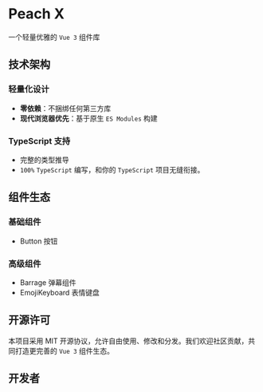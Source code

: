 # Peach X
一个轻量优雅的 `Vue 3` 组件库

## 技术架构

### 轻量化设计
- **零依赖**：不捆绑任何第三方库
- **现代浏览器优先**：基于原生 `ES Modules` 构建

### TypeScript 支持
- 完整的类型推导
- `100%` `TypeScript` 编写，和你的 `TypeScript` 项目无缝衔接。

## 组件生态
### 基础组件
- Button 按钮
### 高级组件
- Barrage 弹幕组件
- EmojiKeyboard 表情键盘

## 开源许可
本项目采用 MIT 开源协议，允许自由使用、修改和分发。我们欢迎社区贡献，共同打造更完善的 `Vue 3` 组件生态。

## 开发者
<script setup>
import { VPTeamMembers } from 'vitepress/theme'

const members = [
  {
    avatar: 'https://peach-1322235980.cos.ap-chengdu.myqcloud.com/avatar%2F1712892629389_af1d03df.jpg',
    name: 'zhouxk',
    title: 'Creator & Developer',
    links: [
      { icon: 'github', link: 'https://github.com/zhouxk1204' },
      { icon: 'x', link: 'https://x.com/zhouxk1204' }
    ]
  },
]
</script>

<VPTeamMembers size="small" :members />
